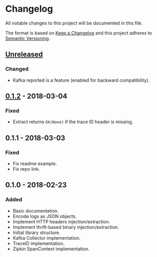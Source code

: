 # Changelog
All notable changes to this project will be documented in this file.

The format is based on [Keep a Changelog](http://keepachangelog.com/en/1.0.0/)
and this project adheres to [Semantic Versioning](http://semver.org/spec/v2.0.0.html).

## [Unreleased]
### Changed
- Kafka reported is a feature (enabled for backward compatibility).

## [0.1.2] - 2018-03-04
### Fixed
- Extract returns `Ok(None)` if the trace ID header is missing.

## 0.1.1 - 2018-03-03
### Fixed
- Fix readme example.
- Fix repo link.

## 0.1.0 - 2018-02-23
### Added
- Basic documentation.
- Encode logs as JSON objects.
- Implement HTTP headers injection/extraction.
- Implement thrift-based binary injection/extraction.
- Initial library structure.
- Kafka Collector implementation.
- TraceID implementation.
- Zipkin SpanContext implementation.


[Unreleased]: https://github.com/stefano-pogliani/opentracingrust-zipkin/compare/v0.1.2...HEAD
[0.1.2]: https://github.com/stefano-pogliani/opentracingrust-zipkin/compare/v0.1.1...v0.1.2
